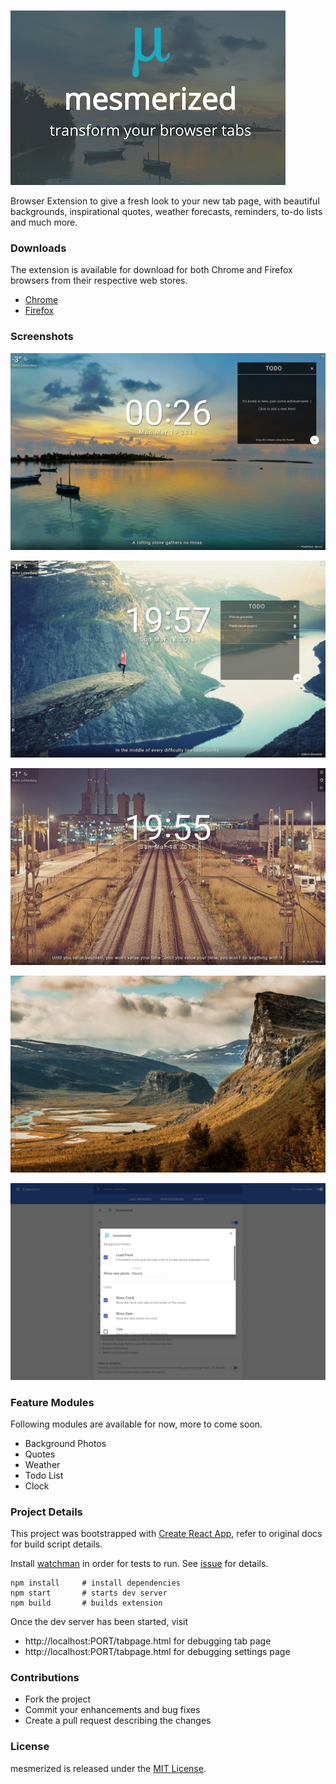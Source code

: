 ![title](./images/title.png)

Browser Extension to give a fresh look to your new tab page, with beautiful backgrounds, inspirational quotes, weather forecasts, reminders, to-do lists and much more.

### Downloads

The extension is available for download for both Chrome and Firefox browsers from their respective web stores.
- [Chrome](https://chrome.google.com/webstore/detail/mesmerized/ieklodmmjfoaelcnfoilfcodkmicbooc)
- [Firefox](https://addons.mozilla.org/en-US/firefox/addon/mesmerized/)

### Screenshots

![mesmerized01](./images/mesmerized01.png)

![mesmerized02](./images/mesmerized02.png)

![mesmerized03](./images/mesmerized03.png)

![mesmerized04](./images/mesmerized04.png)

![mesmerized05](./images/mesmerized05.png)

### Feature Modules

Following modules are available for now, more to come soon.

- Background Photos
- Quotes
- Weather
- Todo List
- Clock

### Project Details

This project was bootstrapped with [Create React App](https://github.com/facebookincubator/create-react-app), refer to original docs for build script details.

Install [watchman](https://facebook.github.io/watchman/docs/install.html) in order for tests to run. See [issue](https://github.com/facebookincubator/create-react-app/issues/871#issuecomment-252297884) for details.

```shell
npm install     # install dependencies
npm start       # starts dev server
npm build       # builds extension
```

Once the dev server has been started, visit
- http://localhost:PORT/tabpage.html for debugging tab page
- http://localhost:PORT/tabpage.html for debugging settings page

### Contributions

- Fork the project
- Commit your enhancements and bug fixes
- Create a pull request describing the changes

### License
mesmerized is released under the [MIT License](http://opensource.org/licenses/MIT).
